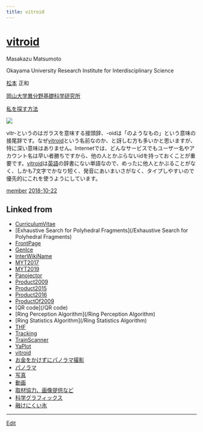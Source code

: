 ```yaml
---
title: vitroid
---
```

# [vitroid](/vitroid)


Masakazu Matsumoto

Okayama University Research Institute for Interdisciplinary Science

[松本](/松本) 正和

[岡山大学異分野基礎科学研究所](/岡山大学異分野基礎科学研究所)

[私を探す方法](/Tracking)

![](https://lh3.googleusercontent.com/-SaMpA8VH7Dk/AAAAAAAAAAI/AAAAAAAAApA/5UGpkOZM6aQ/photo.jpg)

vitr-というのはガラスを意味する接頭辞、-oidは「のようなもの」という意味の接尾辞です。なぜ[vitroid](/vitroid)という名前なのか、と訝しむ方も多いかと思いますが、特に深い意味はありません。Internetでは、どんなサービスでもユーザー名やアカウント名は早い者勝ちですから、他の人とかぶらないidを持っておくことが重要です。[vitroid](/vitroid)は[英語](/英語)の辞書にない単語なので、めったに他人とかぶることがなく、しかも7文字でかなり短く、発音にあいまいさがなく、タイプしやすいので優先的にこれを使うようにしています。

[member](/member) [2018-10-22](/2018-10-22) 



## Linked from

* [CurriculumVitae](/CurriculumVitae)
* [Exhaustive Search for Polyhedral Fragments](/Exhaustive Search for Polyhedral Fragments)
* [FrontPage](/FrontPage)
* [GenIce](/GenIce)
* [InterWikiName](/InterWikiName)
* [MYT2017](/MYT2017)
* [MYT2019](/MYT2019)
* [Panojector](/Panojector)
* [Product2009](/Product2009)
* [Product2015](/Product2015)
* [Product2016](/Product2016)
* [ProductOf2009](/ProductOf2009)
* [QR code](/QR code)
* [Ring Perception Algorithm](/Ring Perception Algorithm)
* [Ring Statistics Algorithm](/Ring Statistics Algorithm)
* [THF](/THF)
* [Tracking](/Tracking)
* [TrainScanner](/TrainScanner)
* [YaPlot](/YaPlot)
* [vitroid](/vitroid)
* [お金をかけずにパノラマ撮影](/お金をかけずにパノラマ撮影)
* [パノラマ](/パノラマ)
* [写真](/写真)
* [動画](/動画)
* [取材協力、画像提供など](/取材協力、画像提供など)
* [科学グラフィックス](/科学グラフィックス)
* [融けにくい氷](/融けにくい氷)


----

[Edit](https://github.com/vitroid/vitroid.github.io/edit/master/MD/vitroid.md)

